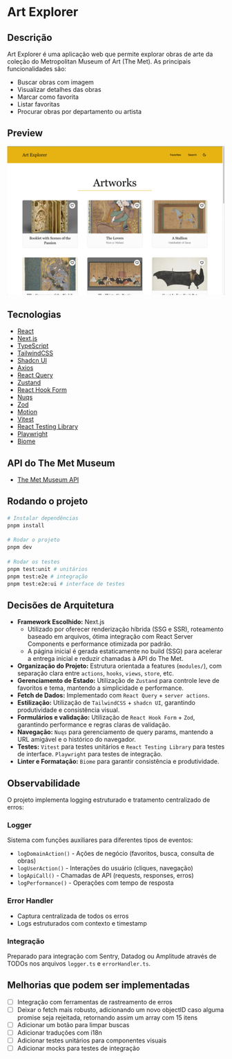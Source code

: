 # Art Explorer

## Descrição

Art Explorer é uma aplicação web que permite explorar obras de arte da coleção do Metropolitan Museum of Art (The Met). As principais funcionalidades são:

- Buscar obras com imagem
- Visualizar detalhes das obras
- Marcar como favorita
- Listar favoritas
- Procurar obras por departamento ou artista

## Preview

![Art Explorer Preview](./.public/preview.png)

## Tecnologias

- [React](https://react.dev/)
- [Next.js](https://nextjs.org/)
- [TypeScript](https://www.typescriptlang.org/)
- [TailwindCSS](https://tailwindcss.com/)
- [Shadcn UI](https://ui.shadcn.com/)
- [Axios](https://axios-http.com/)
- [React Query](https://tanstack.com/query/latest)
- [Zustand](https://zustand-demo.pmnd.rs/)
- [React Hook Form](https://react-hook-form.com/)
- [Nuqs](https://nuqs.dev/)
- [Zod](https://zod.dev/)
- [Motion](https://motion.dev/)
- [Vitest](https://vitest.dev/)
- [React Testing Library](https://testing-library.com/docs/react-testing-library/intro/)
- [Playwright](https://playwright.dev/)
- [Biome](https://biomejs.dev/)

## API do The Met Museum

- [The Met Museum API](https://metmuseum.github.io/)

## Rodando o projeto

```bash
# Instalar dependências
pnpm install

# Rodar o projeto
pnpm dev

# Rodar os testes
pnpm test:unit # unitários
pnpm test:e2e # integração
pnpm test:e2e:ui # interface de testes
```

## Decisões de Arquitetura

- **Framework Escolhido:** Next.js
  - Utilizado por oferecer renderização híbrida (SSG e SSR), roteamento baseado em arquivos, ótima integração com React Server Components e performance otimizada por padrão.
  - A página inicial é gerada estaticamente no build (SSG) para acelerar a entrega inicial e reduzir chamadas à API do The Met.
- **Organização do Projeto:** Estrutura orientada a features (`modules/`), com separação clara entre `actions`, `hooks`, `views`, `store`, etc.
- **Gerenciamento de Estado:** Utilização de `Zustand` para controle leve de favoritos e tema, mantendo a simplicidade e performance.
- **Fetch de Dados:** Implementado com `React Query` + `server actions`.
- **Estilização:** Utilização de `TailwindCSS` + `shadcn UI`, garantindo produtividade e consistência visual.
- **Formulários e validação:** Utilização de `React Hook Form` + `Zod`, garantindo performance e regras claras de validação.
- **Navegação:** `Nuqs` para gerenciamento de query params, mantendo a URL amigável e o histórico do navegador.
- **Testes:** `Vitest` para testes unitários e `React Testing Library` para testes de interface. `Playwright` para testes de integração.
- **Linter e Formatação:** `Biome` para garantir consistência e produtividade.

## Observabilidade

O projeto implementa logging estruturado e tratamento centralizado de erros:

### Logger
Sistema com funções auxiliares para diferentes tipos de eventos:
- `logDomainAction()` - Ações de negócio (favoritos, busca, consulta de obras)
- `logUserAction()` - Interações do usuário (cliques, navegação)
- `logApiCall()` - Chamadas de API (requests, responses, erros)
- `logPerformance()` - Operações com tempo de resposta

### Error Handler
- Captura centralizada de todos os erros
- Logs estruturados com contexto e timestamp

### Integração
Preparado para integração com Sentry, Datadog ou Amplitude através de TODOs nos arquivos `logger.ts` e `errorHandler.ts`.

## Melhorias que podem ser implementadas

- [ ] Integração com ferramentas de rastreamento de erros
- [ ] Deixar o fetch mais robusto, adicionando um novo objectID caso alguma promise seja rejeitada, retornando assim um array com 15 itens
- [ ] Adicionar um botão para limpar buscas
- [ ] Adicionar traduções com i18n
- [ ] Adicionar testes unitários para componentes visuais
- [ ] Adicionar mocks para testes de integração
